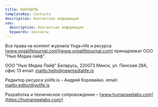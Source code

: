 ```yaml
---
title: КОНТАКТЫ
templateKey: Contacts
description: Контактная информация
seo:
  description: Контактная информация
  keywords: контакты
---
```

Все права на контент журнала Yoga+life и ресурса [www.yogalifejournal.com](www.yogalifejournal.com)  принадлежат ООО "Нью Медиа лайф".

ООО "Нью Медиа Лайф"
Беларусь, 220073 Минск, ул. Пинская 28А, офис 13
email: <mailto:hello@newmedialife.io>

Редактор ресурса yolife.is – Андрей Коровайко.
email: <mailto:editor@yolife.is>

Разработка и техническое сопровождение – [www.humanseelabs.com](https://humanseelabs.com/)
